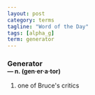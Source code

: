 ```yaml
---
layout: post
category: terms
tagline: "Word of the Day"
tags: [alpha_g]
term: generator
---
```


<h3>Generator<br/> <small>&mdash; n. (gen<span>&middot;</span>er<span>&middot;</span>a<span>&middot;</span>tor)</small></h3>
<p><ol><li>one of Bruce's critics</li>
</ol></p>
